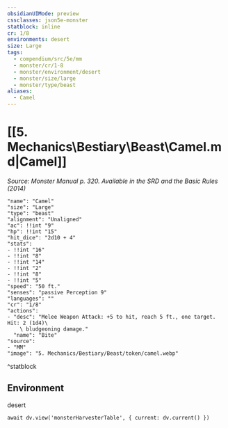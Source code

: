 ```yaml
---
obsidianUIMode: preview
cssclasses: json5e-monster
statblock: inline
cr: 1/8
environments: desert
size: Large
tags:
  - compendium/src/5e/mm
  - monster/cr/1-8
  - monster/environment/desert
  - monster/size/large
  - monster/type/beast
aliases:
  - Camel
---
```

# [[5. Mechanics\Bestiary\Beast\Camel.md|Camel]]
*Source: Monster Manual p. 320. Available in the <span title='Systems Reference Document (5.1)'>SRD</span> and the Basic Rules (2014)*

```statblock
"name": "Camel"
"size": "Large"
"type": "beast"
"alignment": "Unaligned"
"ac": !!int "9"
"hp": !!int "15"
"hit_dice": "2d10 + 4"
"stats":
- !!int "16"
- !!int "8"
- !!int "14"
- !!int "2"
- !!int "8"
- !!int "5"
"speed": "50 ft."
"senses": "passive Perception 9"
"languages": ""
"cr": "1/8"
"actions":
- "desc": "Melee Weapon Attack: +5 to hit, reach 5 ft., one target. Hit: 2 (1d4)\
    \ bludgeoning damage."
  "name": "Bite"
"source":
- "MM"
"image": "5. Mechanics/Bestiary/Beast/token/camel.webp"
```
^statblock

## Environment

desert

```dataviewjs
await dv.view('monsterHarvesterTable', { current: dv.current() })
```
